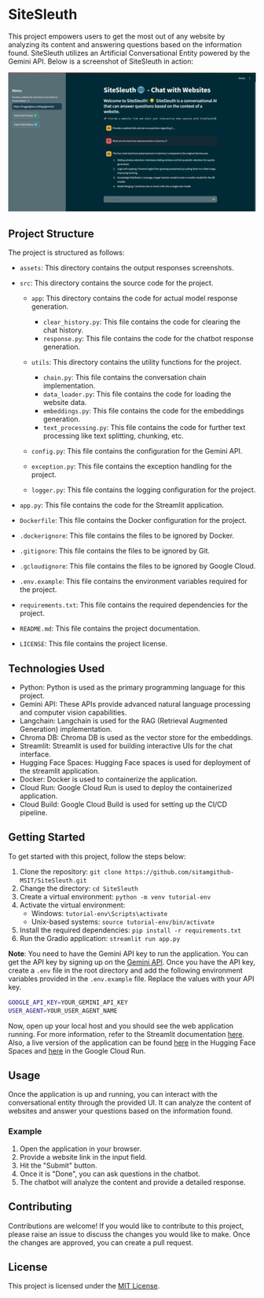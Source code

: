 # SiteSleuth

This project empowers users to get the most out of any website by analyzing its content and answering questions based on the information found. SiteSleuth utilizes an Artificial Conversational Entity powered by the Gemini API. Below is a screenshot of SiteSleuth in action:

![SiteSleuth](assets/SiteSleuth.png)

## Project Structure

The project is structured as follows:

- `assets`: This directory contains the output responses screenshots.

- `src`: This directory contains the source code for the project.

  - `app`: This directory contains the code for actual model response generation.

    - `clear_history.py`: This file contains the code for clearing the chat history.
    - `response.py`: This file contains the code for the chatbot response generation.

  - `utils`: This directory contains the utility functions for the project.

    - `chain.py`: This file contains the conversation chain implementation.
    - `data_loader.py`: This file contains the code for loading the website data.
    - `embeddings.py`: This file contains the code for the embeddings generation.
    - `text_processing.py`: This file contains the code for further text processing like text splitting, chunking, etc.

  - `config.py`: This file contains the configuration for the Gemini API.
  - `exception.py`: This file contains the exception handling for the project.
  - `logger.py`: This file contains the logging configuration for the project.

- `app.py`: This file contains the code for the Streamlit application.
- `Dockerfile`: This file contains the Docker configuration for the project.
- `.dockerignore`: This file contains the files to be ignored by Docker.
- `.gitignore`: This file contains the files to be ignored by Git.
- `.gcloudignore`: This file contains the files to be ignored by Google Cloud.
- `.env.example`: This file contains the environment variables required for the project.
- `requirements.txt`: This file contains the required dependencies for the project.
- `README.md`: This file contains the project documentation.
- `LICENSE`: This file contains the project license.

## Technologies Used

- Python: Python is used as the primary programming language for this project.
- Gemini API: These APIs provide advanced natural language processing and computer vision capabilities.
- Langchain: Langchain is used for the RAG (Retrieval Augmented Generation) implementation.
- Chroma DB: Chroma DB is used as the vector store for the embeddings.
- Streamlit: Streamlit is used for building interactive UIs for the chat interface.
- Hugging Face Spaces: Hugging Face spaces is used for deployment of the streamlit application.
- Docker: Docker is used to containerize the application.
- Cloud Run: Google Cloud Run is used to deploy the containerized application.
- Cloud Build: Google Cloud Build is used for setting up the CI/CD pipeline.

## Getting Started

To get started with this project, follow the steps below:

1. Clone the repository: `git clone https://github.com/sitamgithub-MSIT/SiteSleuth.git`
2. Change the directory: `cd SiteSleuth`
3. Create a virtual environment: `python -m venv tutorial-env`
4. Activate the virtual environment:
   - Windows: `tutorial-env\Scripts\activate`
   - Unix-based systems: `source tutorial-env/bin/activate`
5. Install the required dependencies: `pip install -r requirements.txt`
6. Run the Gradio application: `streamlit run app.py`

**Note**: You need to have the Gemini API key to run the application. You can get the API key by signing up on the [Gemini API](https://aistudio.google.com/). Once you have the API key, create a `.env` file in the root directory and add the following environment variables provided in the `.env.example` file. Replace the values with your API key.

```bash
GOOGLE_API_KEY=YOUR_GEMINI_API_KEY
USER_AGENT=YOUR_USER_AGENT_NAME
```

Now, open up your local host and you should see the web application running. For more information, refer to the Streamlit documentation [here](https://docs.streamlit.io/). Also, a live version of the application can be found [here](https://sitammeur-sitesleuth.hf.space/) in the Hugging Face Spaces and [here](https://sitesleuth-a4zzrfnhrq-uc.a.run.app/) in the Google Cloud Run.

## Usage

Once the application is up and running, you can interact with the conversational entity through the provided UI. It can analyze the content of websites and answer your questions based on the information found.

### Example

1. Open the application in your browser.
2. Provide a website link in the input field.
3. Hit the "Submit" button.
4. Once it is "Done", you can ask questions in the chatbot.
5. The chatbot will analyze the content and provide a detailed response.

## Contributing

Contributions are welcome! If you would like to contribute to this project, please raise an issue to discuss the changes you would like to make. Once the changes are approved, you can create a pull request.

## License

This project is licensed under the [MIT License](LICENSE).
